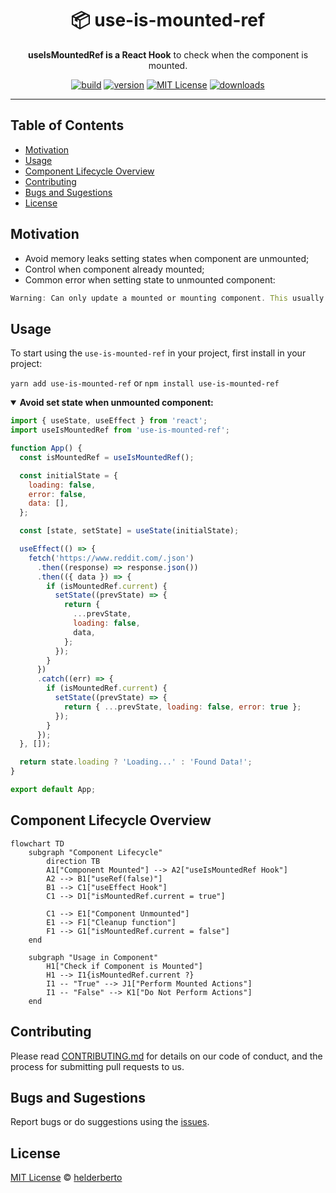 <div align="center">
  <h1>📦 use-is-mounted-ref</h1>

  <p><strong>useIsMountedRef is a React Hook</strong> to check when the component is mounted.</p>

<!-- prettier-ignore-start -->
[![build][build-badge]][build]
[![version][version-badge]][package]
[![MIT License][license-badge]][license]
[![downloads][downloads-badge]][npmtrends]
<!-- prettier-ignore-end -->

</div>

---

## Table of Contents

<!-- START doctoc generated TOC please keep comment here to allow auto update -->
<!-- DON'T EDIT THIS SECTION, INSTEAD RE-RUN doctoc TO UPDATE -->

- [Motivation](#motivation)
- [Usage](#usage)
- [Component Lifecycle Overview](#component-lifecycle-overview)
- [Contributing](#contributing)
- [Bugs and Sugestions](#bugs-and-sugestions)
- [License](#license)

<!-- END doctoc generated TOC please keep comment here to allow auto update -->

## Motivation

- Avoid memory leaks setting states when component are unmounted;
- Control when component already mounted;
- Common error when setting state to unmounted component:

```js
Warning: Can only update a mounted or mounting component. This usually means you called setState, replaceState, or forceUpdate on an unmounted component. This is a no-op.
```

## Usage

To start using the `use-is-mounted-ref` in your project, first install in your project:

`yarn add use-is-mounted-ref` or `npm install use-is-mounted-ref`

<details open>
<summary><strong>Avoid set state when unmounted component:</strong></summary>

```jsx
import { useState, useEffect } from 'react';
import useIsMountedRef from 'use-is-mounted-ref';

function App() {
  const isMountedRef = useIsMountedRef();

  const initialState = {
    loading: false,
    error: false,
    data: [],
  };

  const [state, setState] = useState(initialState);

  useEffect(() => {
    fetch('https://www.reddit.com/.json')
      .then((response) => response.json())
      .then(({ data }) => {
        if (isMountedRef.current) {
          setState((prevState) => {
            return {
              ...prevState,
              loading: false,
              data,
            };
          });
        }
      })
      .catch((err) => {
        if (isMountedRef.current) {
          setState((prevState) => {
            return { ...prevState, loading: false, error: true };
          });
        }
      });
  }, []);

  return state.loading ? 'Loading...' : 'Found Data!';
}

export default App;
```

</details>

## Component Lifecycle Overview

```mermaid
flowchart TD
    subgraph "Component Lifecycle"
        direction TB
        A1["Component Mounted"] --> A2["useIsMountedRef Hook"]
        A2 --> B1["useRef(false)"]
        B1 --> C1["useEffect Hook"]
        C1 --> D1["isMountedRef.current = true"]
        
        C1 --> E1["Component Unmounted"]
        E1 --> F1["Cleanup function"]
        F1 --> G1["isMountedRef.current = false"]
    end
    
    subgraph "Usage in Component"
        H1["Check if Component is Mounted"]
        H1 --> I1{isMountedRef.current ?}
        I1 -- "True" --> J1["Perform Mounted Actions"]
        I1 -- "False" --> K1["Do Not Perform Actions"]
    end
```

## Contributing

Please read [CONTRIBUTING.md](CONTRIBUTING.md) for details on our code of conduct, and the process for submitting pull requests to us.

## Bugs and Sugestions

Report bugs or do suggestions using the [issues](https://github.com/helderberto/use-is-mounted-ref/issues).

## License

[MIT License](LICENSE) © [helderberto](https://helderberto.com)

<!-- prettier-ignore-start -->
[version-badge]: https://img.shields.io/npm/v/use-is-mounted-ref.svg?style=flat-square
[package]: https://www.npmjs.com/package/use-is-mounted-ref
[downloads-badge]: https://img.shields.io/npm/dm/use-is-mounted-ref.svg?style=flat-square
[npmtrends]: http://www.npmtrends.com/use-is-mounted-ref
[license-badge]: https://img.shields.io/npm/l/use-is-mounted-ref.svg?style=flat-square
[license]: https://github.com/helderberto/use-is-mounted-ref/blob/master/LICENSE
[build]: https://github.com/helderberto/use-is-mounted-ref/actions
[build-badge]: https://github.com/helderberto/use-is-mounted-ref/actions/workflows/ci.yml/badge.svg
<!-- prettier-ignore-end -->
